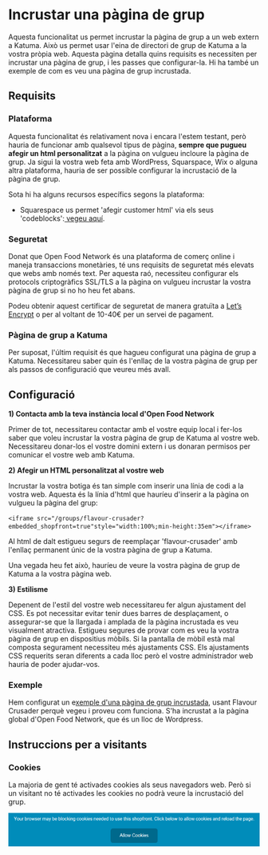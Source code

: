 # Incrustar una pàgina de grup

Aquesta funcionalitat us permet incrustar la pàgina de grup a un web extern a Katuma. Això us permet usar l'eina de directori de grup de Katuma a la vostra pròpia web. Aquesta pàgina detalla quins requisits es necessiten per incrustar una pàgina de grup, i les passes que configurar-la. Hi ha també un exemple de com es veu una pàgina de grup incrustada.&#x20;

## Requisits

### Plataforma

Aquesta funcionalitat és relativament nova i encara l'estem testant, però hauria de funcionar amb qualsevol tipus de pàgina, **sempre que pugueu afegir un html personalitzat** a la pàgina on vulgueu incloure la pàgina de grup.  Ja sigui la vostra web feta amb WordPress, Squarspace, Wix o alguna altra plataforma, hauria de ser possible configurar la incrustació de la pàgina de grup.

Sota hi ha alguns recursos específics segons la plataforma:&#x20;

* Squarespace us permet 'afegir customer html' via els seus 'codeblocks':[ vegeu aquí](https://support.squarespace.com/hc/en-us/articles/206543167).

### Seguretat

Donat que Open Food Network és una plataforma de comerç online i maneja transaccions monetàries, té uns requisits de seguretat més elevats que webs amb només text. Per aquesta raó, necessiteu configurar els protocols criptogràfics SSL/TLS a la pàgina on vulgueu incrustar la vostra pàgina de grup si no ho heu fet abans.&#x20;

Podeu obtenir aquest certificar de seguretat de manera gratuïta a [Let’s Encrypt](https://letsencrypt.org/) o per al voltant de 10-40€ per un servei de pagament.&#x20;

### Pàgina de grup a Katuma

Per suposat, l'últim requisit és que hagueu configurat una pàgina de grup a Katuma. Necessitareu saber quin és l'enllaç de la vostra pàgina de grup per als passos de configuració que veureu més avall.&#x20;

## Configuració

**1) Contacta amb la teva instància local d'Open Food Network**&#x20;

Primer de tot, necessitareu contactar amb el vostre equip local i fer-los saber que voleu incrustar la vostra pàgina de grup de Katuma al vostre web. Necessitareu donar-los el vostre domini extern i us donaran permisos per comunicar el vostre web amb Katuma.

**2) Afegir un HTML personalitzat al vostre web**

Incrustar la vostra botiga és tan simple com inserir una línia de codi a la vostra web. Aquesta és la línia d'html que hauríeu d'inserir a la pàgina on vulgueu la pàgina del grup:&#x20;

```
<iframe src="/groups/flavour-crusader?embedded_shopfront=true"style="width:100%;min-height:35em"></iframe>
```

Al html de dalt estigueu segurs de reemplaçar 'flavour-crusader' amb l'enllaç permanent únic de la vostra pàgina de grup a Katuma.&#x20;

Una vegada heu fet això, hauríeu de veure la vostra pàgina de grup de Katuma a la vostra pàgina web. &#x20;

**3) Estilisme**

Depenent de l'estil del vostre web necessitareu fer algun ajustament del CSS. Es pot necessitar evitar tenir dues barres de desplaçament, o assegurar-se que la llargada i amplada de la pàgina incrustada es veu visualment atractiva. Estigueu segures de provar com es veu la vostra pàgina de grup en dispositius mòbils. Si la pantalla de mòbil està mal composta segurament necessiteu més ajustaments CSS. Els ajustaments CSS requerits seran diferents a cada lloc però el vostre administrador web hauria de poder ajudar-vos.&#x20;

### Exemple

Hem configurat un e[xemple d'una pàgina de grup incrustada](https://openfoodnetwork.org/user-guide/advanced-features/demo-embedded-group/), usant Flavour Crusader perquè vegeu i proveu com funciona. S'ha incrustat a la pàgina global d'Open Food Network, que és un lloc de Wordpress.

## Instruccions per a visitants

### Cookies

La majoria de gent té activades cookies als seus navegadors web. Però si un visitant no té activades les cookies no podrà veure la incrustació del grup.&#x20;

![](<../../.gitbook/assets/imatge (65).png>)
